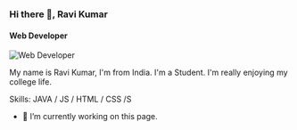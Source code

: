 ### Hi there 👋, Ravi Kumar
#### Web Developer
![Web Developer](https://arturssmirnovs.github.io/github-profile-readme-generator/images/banner.png)

My name is Ravi Kumar, I'm from India. I'm a Student. I'm really enjoying my college life. 

Skills: JAVA / JS / HTML / CSS /S

- 🔭 I’m currently working on this page. 




